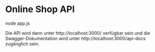 # Online Shop API

node app.js

Die API wird dann unter http://localhost:3000/ verfügbar sein und die Swagger-Dokumentation wird unter http://localhost:3000/api-docs zugänglich sein.

